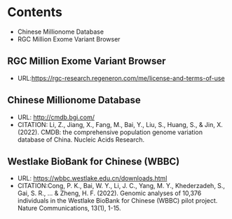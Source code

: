 # Contents
- Chinese Millionome Database
- RGC Million Exome Variant Browser


## RGC Million Exome Variant Browser
- URL:https://rgc-research.regeneron.com/me/license-and-terms-of-use

## Chinese Millionome Database
- URL: http://cmdb.bgi.com/
- CITATION: Li, Z., Jiang, X., Fang, M., Bai, Y., Liu, S., Huang, S., & Jin, X. (2022). CMDB: the comprehensive population genome variation database of China. Nucleic Acids Research.

## Westlake BioBank for Chinese (WBBC)
- URL: https://wbbc.westlake.edu.cn/downloads.html
- CITATION:Cong, P. K., Bai, W. Y., Li, J. C., Yang, M. Y., Khederzadeh, S., Gai, S. R., ... & Zheng, H. F. (2022). Genomic analyses of 10,376 individuals in the Westlake BioBank for Chinese (WBBC) pilot project. Nature Communications, 13(1), 1-15.
